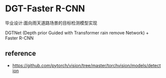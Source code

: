 # DGT-Faster R-CNN

毕业设计:面向雨天道路场景的目标检测模型实现

DGTNet (Depth prior Guided with Transformer rain remove Network) + Faster R-CNN



## reference

* https://github.com/pytorch/vision/tree/master/torchvision/models/detection

